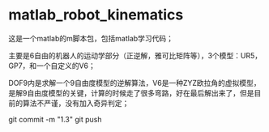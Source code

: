 # matlab_robot_kinematics

这是一个matlab的m脚本包，包括matlab学习代码；

主要是6自由的机器人的运动学部分（正逆解，雅可比矩阵等），3个模型：UR5，GP7，和一个自定义的V6；

DOF9内是求解一个9自由度模型的逆解算法，V6是一种ZYZ欧拉角的虚拟模型，是解9自由度模型的关键，计算的时候走了很多弯路，好在最后解出来了，但是目前的算法不严谨，没有加入奇异判定；

git commit -m "1.3"
git push



